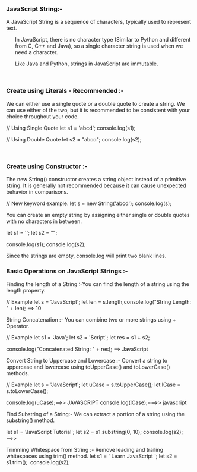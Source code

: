 <h3>JavaScript String:-</h3> A JavaScript String is a sequence of characters, typically used to represent text.
<br>
<ul> In JavaScript, there is no character type (Similar to Python and different from C, C++ and Java), so a single character string is used when we need a character. </ul>
<ul> Like Java and Python, strings in JavaScript are immutable. </ul>

<br>
<h3> Create using Literals - Recommended :-</h3>
We can either use a single quote or a double quote to create a string. We can use either of the two, but it is recommended to be consistent with your choice throughout your code.

// Using Single Quote
let s1 = 'abcd';
console.log(s1);

// Using Double Quote
let s2 = "abcd";
console.log(s2);

<br>
<h3> Create using Constructor :-</h3> The new String() constructor creates a string object instead of a primitive string. It is generally not recommended because it can cause unexpected behavior in comparisons.

// New keyword example.
let s = new String('abcd');
console.log(s);

You can create an empty string by assigning either single or double quotes with no characters in between.

let s1 = '';
let s2 = "";

console.log(s1);
console.log(s2);

Since the strings are empty, console.log will print two blank lines.

<h3> Basic Operations on JavaScript Strings :-</h3> 
Finding the length of a String :-You can find the length of a string using the length property.

// Example
let s = 'JavaScript';
let len = s.length;
​console.log("String Length: " + len); ==> 10

String Concatenation :- You can combine two or more strings using + Operator.

// Example
let s1 = 'Java';
let s2 = 'Script';
let res = s1 + s2;

console.log("Concatenated String: " + res); ==> JavaScript

Convert String to Uppercase and Lowercase :- Convert a string to uppercase and lowercase using toUpperCase() and toLowerCase() methods.

// Example
let s = 'JavaScript';
let uCase = s.toUpperCase();
let lCase = s.toLowerCase();

console.log(uCase);==>> JAVASCRIPT
console.log(lCase);===>> javascript

Find Substring of a String:-
We can extract a portion of a string using the substring() method.

let s1 = 'JavaScript Tutorial';
let s2 = s1.substring(0, 10);
​
console.log(s2); ==>>

Trimming Whitespace from String :-
Remove leading and trailing whitespaces using trim() method.
let s1 = ' Learn JavaScript ';
let s2 = s1.trim();
​
console.log(s2);
